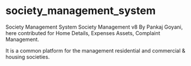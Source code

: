 # society_management_system
Society Management System
Society Management v8 By Pankaj Goyani, here contributed for Home Details, Expenses Assets, Complaint Management.

It is a common platform for the management residential and commercial & housing societies.
